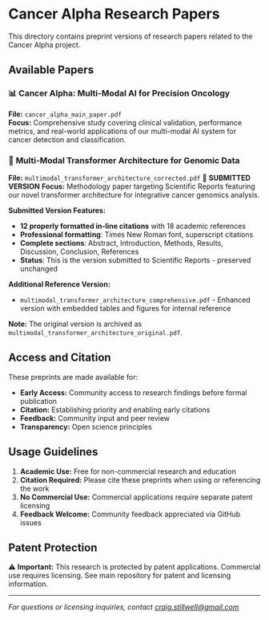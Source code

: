 # Cancer Alpha Research Papers

This directory contains preprint versions of research papers related to the Cancer Alpha project.

## Available Papers

### 📊 **Cancer Alpha: Multi-Modal AI for Precision Oncology**
**File:** `cancer_alpha_main_paper.pdf`  
**Focus:** Comprehensive study covering clinical validation, performance metrics, and real-world applications of our multi-modal AI system for cancer detection and classification.

### 🤖 **Multi-Modal Transformer Architecture for Genomic Data**
**File:** `multimodal_transformer_architecture_corrected.pdf` 📄 **SUBMITTED VERSION**
**Focus:** Methodology paper targeting Scientific Reports featuring our novel transformer architecture for integrative cancer genomics analysis.

**Submitted Version Features:**
- **12 properly formatted in-line citations** with 18 academic references
- **Professional formatting**: Times New Roman font, superscript citations
- **Complete sections**: Abstract, Introduction, Methods, Results, Discussion, Conclusion, References  
- **Status**: This is the version submitted to Scientific Reports - preserved unchanged

**Additional Reference Version:**
- `multimodal_transformer_architecture_comprehensive.pdf` - Enhanced version with embedded tables and figures for internal reference

**Note:** The original version is archived as `multimodal_transformer_architecture_original.pdf`.

## Access and Citation

These preprints are made available for:
- **Early Access:** Community access to research findings before formal publication
- **Citation:** Establishing priority and enabling early citations
- **Feedback:** Community input and peer review
- **Transparency:** Open science principles

## Usage Guidelines

1. **Academic Use:** Free for non-commercial research and education
2. **Citation Required:** Please cite these preprints when using or referencing the work
3. **No Commercial Use:** Commercial applications require separate patent licensing
4. **Feedback Welcome:** Community feedback appreciated via GitHub issues

## Patent Protection

⚠️ **Important:** This research is protected by patent applications. Commercial use requires licensing. See main repository for patent and licensing information.

---

*For questions or licensing inquiries, contact craig.stillwell@gmail.com*
